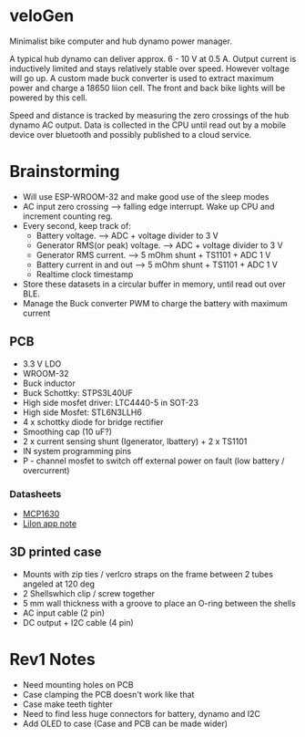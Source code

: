 # veloGen
Minimalist bike computer and hub dynamo power manager.

A typical hub dynamo can deliver approx. 6 - 10 V at 0.5 A. Output current is inductively limited and stays relatively stable over speed. However voltage will go up. A custom made buck converter is used to extract maximum power and charge a 18650 liion cell. The front and back bike lights will be powered by this cell.

Speed and distance is tracked by measuring the zero crossings of the hub dynamo AC output. Data is collected in the CPU until read out by a mobile device over bluetooth and possibly published to a cloud service.

# Brainstorming

 * Will use ESP-WROOM-32 and make good use of the sleep modes
 * AC input zero crossing --> falling edge interrupt. Wake up CPU and increment counting reg.
 * Every second, keep track of:
   * Battery voltage. --> ADC + voltage divider to 3 V
   * Generator RMS(or peak) voltage. --> ADC + voltage divider to 3 V
   * Generator RMS current. --> 5 mOhm shunt + TS1101 + ADC 1 V
   * Battery current in and out --> 5 mOhm shunt + TS1101 + ADC 1 V
   * Realtime clock timestamp
* Store these datasets in a circular buffer in memory, until read out over BLE.
* Manage the Buck converter PWM to charge the battery with maximum current


## PCB

 * 3.3 V LDO
 * WROOM-32
 * Buck inductor
 * Buck Schottky: STPS3L40UF
 * High side mosfet driver: LTC4440-5 in SOT-23
 * High side Mosfet: STL6N3LLH6
 * 4 x schottky diode for bridge rectifier
 * Smoothing cap (10 uF?)
 * 2 x current sensing shunt (Igenerator, Ibattery) + 2 x TS1101
 * IN system programming pins
 * P - channel mosfet to switch off external power on fault (low battery / overcurrent)

### Datasheets
 * [MCP1630](http://ww1.microchip.com/downloads/en/DeviceDoc/21896b.pdf)
 * [LiIon app note](http://ww1.microchip.com/downloads/en/DeviceDoc/51555b.pdf)

## 3D printed case

 * Mounts with zip ties / verlcro straps on the frame between 2 tubes angeled at 120 deg
 * 2 Shellswhich clip / screw together
 * 5 mm wall thickness with a groove to place an O-ring between the shells
 * AC input cable (2 pin)
 * DC output + I2C cable (4 pin)

# Rev1 Notes
  * Need mounting holes on PCB
  * Case clamping the PCB doesn't work like that
  * Case make teeth tighter
  * Need to find less huge connectors for battery, dynamo and I2C
  * Add OLED to case (Case and PCB can be made wider)

